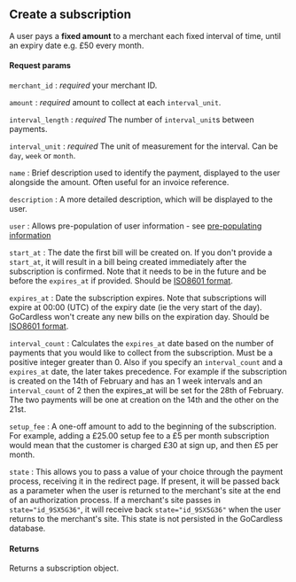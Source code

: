 ## Create a subscription

A user pays a **fixed amount** to a merchant each fixed interval of time, until an expiry date e.g. £50 every month.

#### Request params

`merchant_id`
:    _required_ your merchant ID.

`amount`
:    _required_ amount to collect at each `interval_unit`.

`interval_length`
:    _required_ The number of `interval_unit`s between payments.

`interval_unit`
:    _required_ The unit of measurement for the interval. Can be `day`, `week` or `month`.

`name`
:    Brief description used to identify the payment, displayed to the user alongside the amount. Often useful for an invoice reference.

`description`
:    A more detailed description, which will be displayed to the user.

`user`
:    Allows pre-population of user information - see [pre-populating information](#pre-populating-information)

`start_at`
:    The date the first bill will be created on. If you don't provide a `start_at`, it will result in a bill being created immediately after the subscription is confirmed. Note that it needs to be in the future and be before the  `expires_at` if provided. Should be [ISO8601 format](http://www.w3.org/TR/NOTE-datetime).

`expires_at`
:    Date the subscription expires. Note that subscriptions will expire at 00:00 (UTC) of the expiry date (ie the very start of the day). GoCardless won't create any new bills on the expiration day. Should be [ISO8601 format](http://www.w3.org/TR/NOTE-datetime).

`interval_count`
:    Calculates the `expires_at` date based on the number of payments that you would like to collect from the subscription. Must be a positive integer greater than 0. Also if you specify an `interval_count` and a `expires_at` date, the later takes precedence. For example if the subscription is created on the 14th of February and has an 1 week intervals and an `interval_count` of 2 then the expires_at will be set for the 28th of February. The two payments will be one at creation on the 14th and the other on the 21st.

`setup_fee`
:    A one-off amount to add to the beginning of the subscription. For example, adding a £25.00 setup fee to a £5 per month subscription would mean that the customer is charged £30 at sign up, and then £5 per month.

`state`
:    This allows you to pass a value of your choice through the payment process, receiving it in the redirect page. If present, it will be passed back as a parameter when the user is returned to the merchant's site at the end of an authorization process. If a merchant's site passes in `state="id_9SX5G36"`, it will receive back `state="id_9SX5G36"` when the user returns to the merchant's site. This state is not persisted in the GoCardless database.

#### Returns

Returns a subscription object.
